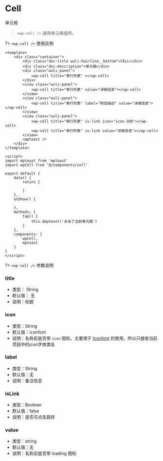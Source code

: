 # Cell
单元格

> `<wp-cell />` 通用单元格组件。

?> `<wp-cell />` 使用实例

``` vue
<template>
    <div class="container">
        <div class="doc-title wuli-hairline__bottom">CELL</div>
        <div class="doc-description">单元格</div>
        <div class="wuli-panel">
            <wp-cell title="单行列表" ></wp-cell>
        </div>
        <view class="wuli-panel">
            <wp-cell title="单行列表" value="详细信息"></wp-cell>
        </view>
        <view class="wuli-panel">
            <wp-cell title="单行列表" label="附加描述" value="详细信息"></wp-cell>
        </view>
        <view class="wuli-panel">
            <wp-cell title="单行列表" is-link icon="icon-108"></wp-cell>
            <wp-cell title="单行列表" is-link value="详细信息"></wp-cell>
        </view>
        <mptoast />
    </div>
</template>

<script>
import mptoast from 'mptoast'
import wpCell from '@/components/cell'

export default {
    data() {
        return {
            
        }
    },
    onShow() {
       
    },
    methods: {
        tap() {
            this.$mptoast('点击了当前单元格')
        }
    },
    components: {
        wpCell,
        mptoast
    }
}
</script>
```

?> `<wp-cell />` 参数说明

### title
* 类型： String
* 默认值： 无
* 说明：标题

### icon
* 类型：String
* 默认值：iconfont
* 说明：名称前是否带 `icon` 图标，主要用于 [Iconfont](http://www.iconfont.cn) 的使用，所以只接收当前项目中的icon字体类名

### label
* 类型：String
* 默认值：无
* 说明：备注信息

### isLink
* 类型：Boolean
* 默认值：false
* 说明：是否可点击跳转

### value
* 类型：string
* 默认值：无
* 说明：名称前是否带 loading 图标

